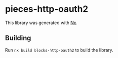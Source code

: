 # pieces-http-oauth2

This library was generated with [Nx](https://nx.dev).

## Building

Run `nx build blocks-http-oauth2` to build the library.
